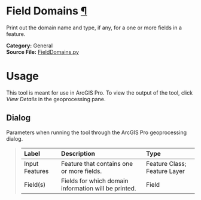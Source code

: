 # Field Domains [¶](../README.md)

Print out the domain name and type, if any, for a one or more fields in a feature.

**Category:** General<br>
**Source File:** [FieldDomains.py](../tools/project/FieldDomains.py)

# Usage

This tool is meant for use in ArcGIS Pro. To view the output of the tool, click *View Details* in the geoprocessing pane.

## Dialog

Parameters when running the tool through the ArcGIS Pro geoprocessing dialog.

>| Label | Description | Type |
>| :--- | :--- | :--- |
>| Input Features | Feature that contains one or more fields. | Feature Class; Feature Layer |
>| Field(s) | Fields for which domain information will be printed. | Field |